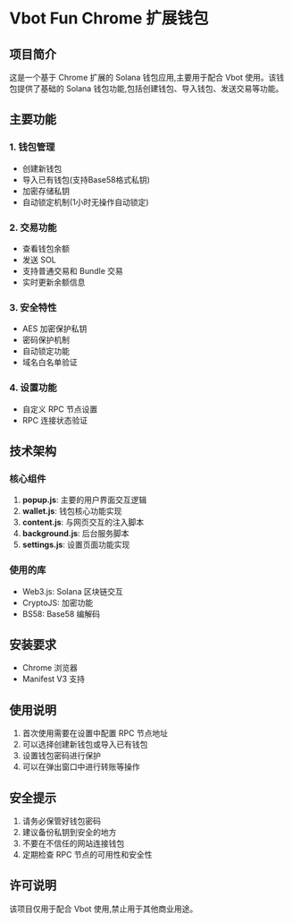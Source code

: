 # Vbot Fun Chrome 扩展钱包

## 项目简介

这是一个基于 Chrome 扩展的 Solana 钱包应用,主要用于配合 Vbot 使用。该钱包提供了基础的 Solana 钱包功能,包括创建钱包、导入钱包、发送交易等功能。

## 主要功能

### 1. 钱包管理
- 创建新钱包
- 导入已有钱包(支持Base58格式私钥)
- 加密存储私钥
- 自动锁定机制(1小时无操作自动锁定)

### 2. 交易功能
- 查看钱包余额
- 发送 SOL 
- 支持普通交易和 Bundle 交易
- 实时更新余额信息

### 3. 安全特性
- AES 加密保护私钥
- 密码保护机制
- 自动锁定功能
- 域名白名单验证

### 4. 设置功能
- 自定义 RPC 节点设置
- RPC 连接状态验证

## 技术架构

### 核心组件
1. **popup.js**: 主要的用户界面交互逻辑
2. **wallet.js**: 钱包核心功能实现
3. **content.js**: 与网页交互的注入脚本
4. **background.js**: 后台服务脚本
5. **settings.js**: 设置页面功能实现

### 使用的库
- Web3.js: Solana 区块链交互
- CryptoJS: 加密功能
- BS58: Base58 编解码

## 安装要求

- Chrome 浏览器
- Manifest V3 支持

## 使用说明

1. 首次使用需要在设置中配置 RPC 节点地址
2. 可以选择创建新钱包或导入已有钱包
3. 设置钱包密码进行保护
4. 可以在弹出窗口中进行转账等操作

## 安全提示

1. 请务必保管好钱包密码
2. 建议备份私钥到安全的地方
3. 不要在不信任的网站连接钱包
4. 定期检查 RPC 节点的可用性和安全性


## 许可说明

该项目仅用于配合 Vbot 使用,禁止用于其他商业用途。